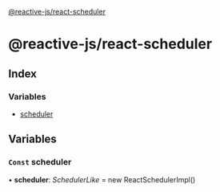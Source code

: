 [@reactive-js/react-scheduler](README.md)

# @reactive-js/react-scheduler

## Index

### Variables

* [scheduler](README.md#const-scheduler)

## Variables

### `Const` scheduler

• **scheduler**: *SchedulerLike* =  new ReactSchedulerImpl()
